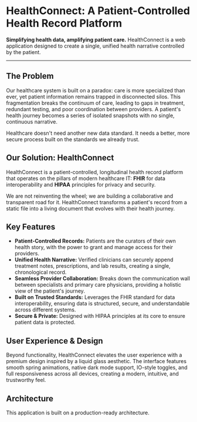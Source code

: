 # HealthConnect: A Patient-Controlled Health Record Platform

**Simplifying health data, amplifying patient care.** HealthConnect is a web application designed to create a single, unified health narrative controlled by the patient.

---

## The Problem

Our healthcare system is built on a paradox: care is more specialized than ever, yet patient information remains trapped in disconnected silos. This fragmentation breaks the continuum of care, leading to gaps in treatment, redundant testing, and poor coordination between providers. A patient's health journey becomes a series of isolated snapshots with no single, continuous narrative.

Healthcare doesn't need another new data standard. It needs a better, more secure process built on the standards we already trust.

## Our Solution: HealthConnect

HealthConnect is a patient-controlled, longitudinal health record platform that operates on the pillars of modern healthcare IT: **FHIR** for data interoperability and **HIPAA** principles for privacy and security.

We are not reinventing the wheel; we are building a collaborative and transparent road for it. HealthConnect transforms a patient's record from a static file into a living document that evolves with their health journey.

## Key Features

* **Patient-Controlled Records:** Patients are the curators of their own health story, with the power to grant and manage access for their providers.
* **Unified Health Narrative:** Verified clinicians can securely append treatment notes, prescriptions, and lab results, creating a single, chronological record.
* **Seamless Provider Collaboration:** Breaks down the communication wall between specialists and primary care physicians, providing a holistic view of the patient's journey.
* **Built on Trusted Standards:** Leverages the FHIR standard for data interoperability, ensuring data is structured, secure, and understandable across different systems.
* **Secure & Private:** Designed with HIPAA principles at its core to ensure patient data is protected.

## User Experience & Design

Beyond functionality, HealthConnect elevates the user experience with a premium design inspired by a liquid glass aesthetic. The interface features smooth spring animations, native dark mode support, IO-style toggles, and full responsiveness across all devices, creating a modern, intuitive, and trustworthy feel.

## Architecture

This application is built on a production-ready architecture.

